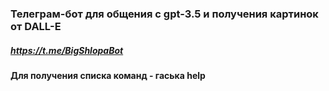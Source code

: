 ### Телеграм-бот для общения с gpt-3.5 и получения картинок от DALL-E
##### https://t.me/BigShlopaBot
#### Для получения списка команд - гаська help
